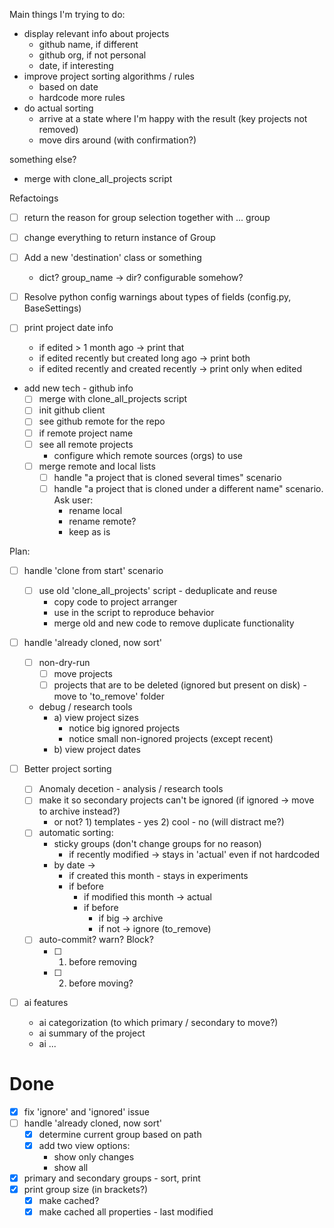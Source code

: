 Main things I'm trying to do:
- display relevant info about projects
  - github name, if different
  - github org, if not personal
  - date, if interesting
- improve project sorting algorithms / rules
  - based on date
  - hardcode more rules
- do actual sorting
  - arrive at a state where I'm happy with the result (key projects not removed)
  - move dirs around (with confirmation?)

something else?
- merge with clone_all_projects script

Refactoings
- [ ] return the reason for group selection together with ... group
- [ ] change everything to return instance of Group
- [ ] Add a new 'destination' class or something
  - dict? group_name -> dir? configurable somehow? 
- [ ] Resolve python config warnings about types of fields (config.py, BaseSettings)

- [ ] print project date info 
  - if edited > 1 month ago -> print that
  - if edited recently but created long ago -> print both
  - if edited recently and created recently -> print only when edited

- add new tech - github info
  - [ ] merge with clone_all_projects script
  - [ ] init github client
  - [ ] see github remote for the repo
  - [ ] if remote project name 
  - [ ] see all remote projects
    - configure which remote sources (orgs) to use
  - [ ] merge remote and local lists 
    - [ ] handle "a project that is cloned several times" scenario
    - [ ] handle "a project that is cloned under a different name" scenario. Ask user:
      - rename local
      - rename remote? 
      - keep as is

Plan:




- [ ] handle 'clone from start' scenario
  - [ ] use old 'clone_all_projects' script - deduplicate and reuse
    - copy code to project arranger
    - use in the script to reproduce behavior
    - merge old and new code to remove duplicate functionality

- [ ] handle 'already cloned, now sort'
  - [ ] non-dry-run
    -  [ ] move projects
    -  [ ] projects that are to be deleted (ignored but present on disk) - move to 'to_remove' folder
  - debug / research tools
    - a) view project sizes
      - notice big ignored projects
      - notice small non-ignored projects (except recent) 
    - b) view project dates


- [ ] Better project sorting
  - [ ] Anomaly decetion - analysis / research tools
  - [ ] make it so secondary projects can't be ignored (if ignored -> move to archive instead?)
    - or not? 1) templates - yes 2) cool - no (will distract me?)
  - [ ] automatic sorting: 
    - sticky groups (don't change groups for no reason)
      - if recently modified -> stays in 'actual' even if not hardcoded
    - by date -> 
      - if created this month - stays in experiments
      - if before
        - if modified this month -> actual
        - if before
          - if big -> archive
          - if not -> ignore (to_remove)
  - [ ] auto-commit? warn? Block? 
    - [ ] 1) before removing
    - [ ] 2) before moving? 


- [ ] ai features
  - ai categorization (to which primary / secondary to move?)
  - ai summary of the project
  - ai ... 








# Done
- [x] fix 'ignore' and 'ignored' issue
- [ ] handle 'already cloned, now sort'
  - [x] determine current group based on path
  - [x] add two view options:
    - show only changes
    - show all

- [x] primary and secondary groups - sort, print
- [x] print group size (in brackets?)
  - [x] make cached?
  - [x] make cached all properties - last modified